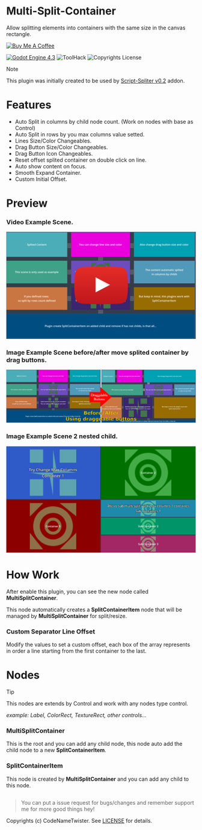 # Multi-Split-Container
Allow splitting elements into containers with the same size in the canvas rectangle.

<a href="https://www.buymeacoffee.com/twister" target="_blank"><img src="https://cdn.buymeacoffee.com/buttons/default-orange.png" alt="Buy Me A Coffee" height="41" width="174" border-radius="25"></a>

[![Godot Engine 4.3](https://img.shields.io/badge/Godot_Engine-4.x-blue)](https://godotengine.org/) ![ToolHack](https://img.shields.io/badge/Tool-Addon-green) ![Copyrights License](https://img.shields.io/badge/License-MIT-blue)

>[!NOTE]
>This plugin was initially created to be used by [Script-Spliter v0.2](https://github.com/CodeNameTwister/Script-Spliter) addon.

# Features
* Auto Split in columns by child node count. (Work on nodes with base as Control)
* Auto Split in rows by you max columns value setted.
* Lines Size/Color Changeables.
* Drag Button Size/Color Changeables.
* Drag Button Icon Changeables.
* Reset offset splited container on double click on line.
* Auto show content on focus.
* Smooth Expand Container.
* Custom Initial Offset.


# Preview
### Video Example Scene.
[![video preview](https://github.com/CodeNameTwister/Misc/blob/main/media/video/gd_msc.png?raw=true)](https://youtu.be/5JU3snjbRMU)
### Image Example Scene before/after move splited container by drag buttons.
![image_preview2](images/example_full.png)
### Image Example Scene 2 nested child.
![image_preview2](images/example_wchild.png)


# How Work
After enable this plugin, you can see the new node called **MultiSplitContainer**.

This node automatically creates a **SplitContainerItem** node that will be managed by **MultiSplitContainer** for split/resize.

### Custom Separator Line Offset
Modify the values ​​to set a custom offset, each box of the array represents in order a line starting from the first container to the last.

# Nodes

>[!TIP]
>This nodes are extends by Control and work with any nodes type control.
>
>*example: Label, ColorRect, TextureRect, other controls...*
### MultiSplitContainer
This is the root and you can add any child node, this node auto add the child node to a new **SplitContainerItem**.

### SplitContainerItem
This node is created by **MultiSplitContainer** and you can add any child to this node.

##

>  You can put a issue request for bugs/changes and remember support me for more good things hey!

Copyrights (c) CodeNameTwister. See [LICENSE](LICENSE) for details.

[godot engine]: https://godotengine.org/

